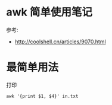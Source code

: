 # awk 简单使用笔记

参考:
* http://coolshell.cn/articles/9070.html

# 最简单用法 

打印

    awk '{print $1, $4}' in.txt

